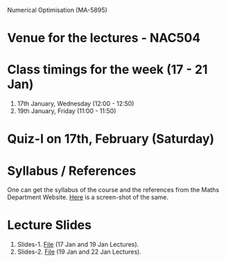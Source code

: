 Numerical Optimisation (MA-5895)
# Venue for the lectures - NAC504
# Class timings for the week (17 - 21 Jan)
1. 17th January, Wednesday (12:00 - 12:50)
2. 19th January, Friday (11:00 - 11:50)

# Quiz-I on 17th, February (Saturday)

# Syllabus / References 
One can get the syllabus of the course and the references from the Maths Department Website. [Here](Lecture_slides_etc/MA-5895_syllabus.png) is a screen-shot of the same.

# Lecture Slides
1. Slides-1. [File](Lecture_slides_etc/slides-1.pdf) (17 Jan and 19 Jan Lectures).
2. Slides-2. [File](Lecture_slides_etc/slides-2.pdf) (19 Jan and 22 Jan Lectures).
